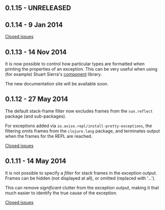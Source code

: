 ## 0.1.15 - UNRELEASED

## 0.1.14 - 9 Jan 2014

[Closed issues](https://github.com/AvisoNovate/pretty/issues?q=is%3Aissue+milestone%3A0.1.14+is%3Aclosed)

## 0.1.13 - 14 Nov 2014

It is now possible to control how particular types are formatted when printing the
properties of an exception. 
This can be very useful when using (for example) Stuart Sierra's [component](https://github.com/stuartsierra/component)
library.

The new documentation site will be available soon.

## 0.1.12 - 27 May 2014

The default stack-frame filter now excludes frames from the `sun.reflect` package (and sub-packages).

For exceptions added via `io.aviso.repl/install-pretty-exceptions`, the filtering omits frames from the `clojure.lang` 
package, and terminates output when the frames for the REPL are reached.

[Closed issues](https://github.com/AvisoNovate/pretty/issues?q=is%3Aissue+milestone%3A0.1.12+is%3Aclosed)

## 0.1.11 - 14 May 2014

It is not possible to specify a _filter_ for stack frames in the exception output.
Frames can be hidden (not displayed at all), or omitted (replaced with '...').

This can remove _significant_ clutter from the exception output, making it that much easier
to identify the true cause of the exception.

[Closed issues](https://github.com/AvisoNovate/pretty/issues?q=is%3Aissue+milestone%3A0.1.11+is%3Aclosed)



